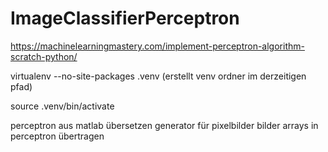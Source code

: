 # ImageClassifierPerceptron

https://machinelearningmastery.com/implement-perceptron-algorithm-scratch-python/

virtualenv --no-site-packages .venv (erstellt venv ordner im derzeitigen pfad)

source  .venv/bin/activate


perceptron aus matlab übersetzen 
generator für pixelbilder
bilder arrays in perceptron übertragen 

